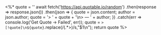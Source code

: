 <%*
quote = ''
await fetch('https://api.quotable.io/random')
    .then(response => response.json())
    .then(json => {
            quote = json.content;
            author = json.author;
            quote = '> ' + quote + '\n> —  ' + author;
        })
    .catch(err => console.log('Get Quote -> Failed', err));
quote = `>[!quote]\n${quote}`.replace(/(.*>)/s,"$1\n");
return quote
%>